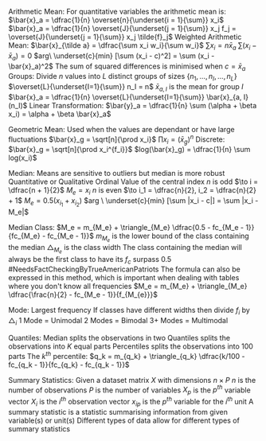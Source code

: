 Arithmetic Mean:
	For quantitative variables the arithmetic mean is:
		$\bar{x}_a = \dfrac{1}{n} \overset{n}{\underset{i = 1}{\sum}} x_i$
		$\bar{x}_a = \dfrac{1}{n} \overset{J}{\underset{j = 1}{\sum}} x_j f_j = \overset{J}{\underset{j = 1}{\sum}} x_j \tilde{f}_j$
	Weighted Arithmetic Mean:
		$\bar{x}_{\tilde a} = \dfrac{\sum x_i w_i}{\sum w_i}$
	$\sum x_i = n \bar{x}_a$
	$\sum (x_i - \bar{x}_a) = 0$
		$arg\  \underset{c}{min} [\sum (x_i - c)^2] = \sum (x_i - \bar{x}_a)^2$
			The sum of squared differences is minimised when $c = \bar{x}_a$
	Groups:
		Divide $n$ values into $L$ distinct groups of sizes $\{n_1, \dots, n_I, \dots, n_L\}$
		$\overset{L}{\underset{I=1}{\sum}} n_I = n$
		$\bar{x}_{a, I}$ is the mean for group $I$
		$\bar{x}_a = \dfrac{1}{n} \overset{L}{\underset{I=1}{\sum}} \bar{x}_{a, I} (n_I)$
	Linear Transformation:
		$\bar{y}_a = \dfrac{1}{n} \sum (\alpha + \beta x_i) = \alpha + \beta \bar{x}_a$

Geometric Mean:
	Used when the values are dependant or have large fluctuations
	$\bar{x}_g = \sqrt[n]{\prod x_i}$
	$\prod x_i = (\bar{x}_g) ^n$
	Discrete:
		$\bar{x}_g = \sqrt[n]{\prod x_i^{f_i}}$
	$log(\bar{x}_g) = \dfrac{1}{n} \sum log(x_i)$

Median:
	Means are sensitive to outliers but median is more robust
	Quantitative or Qualitative Ordinal 
	Value of the central index
	$n$ is odd $\to i = \dfrac{n + 1}{2}$
		$M_e = x_i$
	$n$ is even $\to i_1 = \dfrac{n}{2}, i_2 = \dfrac{n}{2} + 1$
		$M_e = 0.5 (x_{i_1} + x_{i_2})$
	 $arg \ \underset{c}{min} [\sum |x_i - c|] = \sum |x_i - M_e|$

 Median Class:
	$M_e = m_{M_e} + \triangle_{M_e} \dfrac{0.5 - fc_{M_e - 1}}{fc_{M_e} - fc_{M_e - 1}}$
		$m_{M_e}$ is the lower bound of the class containing the median
		$\triangle_{M_e}$ is the class width
	The class containing the median will always be the first class to have its $f_c$ surpass 0.5
	#NeedsFactCheckingByTrueAmericanPatriots 
	The formula can also be expressed in this method, which is important when dealing with tables where you don't know all frequencies
		 $M_e = m_{M_e} + \triangle_{M_e} \dfrac{\frac{n}{2} - fc_{M_e - 1}}{f_{M_{e}}}$

Mode:
	Largest frequency 
	If classes have different widths then divide $f_{i}$ by $\triangle_{i}$
	1 Mode = Unimodal
	2 Modes = Bimodal
	3+ Modes = Multimodal

Quantiles:
	Median splits the observations in two
	Quantiles splits the observations into $K$ equal parts
	Percentiles splits the observations into 100 parts
		The $k^{th}$ percentile:
			$q_k = m_{q_k} + \triangle_{q_k} \dfrac{k/100 - fc_{q_k - 1}}{fc_{q_k} - fc_{q_k - 1}}$

Summary Statistics:
	Given a dataset matrix $X$ with dimensions $n \times P$
	$n$ is the number of observations
	$P$ is the number of variables
	$X_p$ is the $p^{th}$ variable vector
	$X_i$ is the $i^{th}$ observation vector
	$x_{ip}$ is the $p^{th}$ variable for the $i^{th}$ unit
	A summary statistic is a statistic summarising information from given variable(s) or unit(s) 
	Different types of data allow for different types of summary statistics